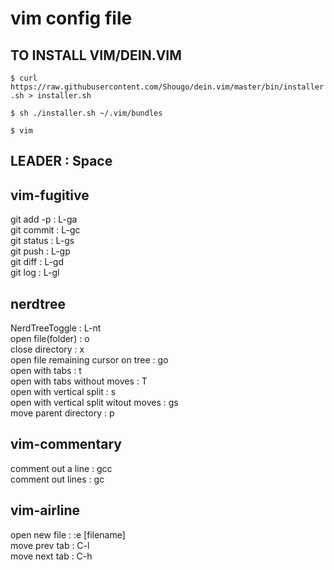 # vim config file
## TO INSTALL VIM/DEIN.VIM

`$ curl https://raw.githubusercontent.com/Shougo/dein.vim/master/bin/installer.sh > installer.sh`

`$ sh ./installer.sh ~/.vim/bundles`

`$ vim`

## LEADER : Space

## vim-fugitive  
git add -p : L-ga  
git commit : L-gc  
git status : L-gs  
git push   : L-gp  
git diff   : L-gd  
git log    : L-gl  

## nerdtree
NerdTreeToggle : L-nt  
open file(folder)  : o  
close directory : x  
open file remaining cursor on tree : go  
open with tabs : t  
open with tabs without moves : T  
open with vertical split : s  
open with vertical split witout moves : gs  
move parent directory : p  

## vim-commentary
comment out a line : gcc  
comment out lines  : gc  

## vim-airline
open new file : :e [filename]  
move prev tab : C-l  
move next tab : C-h  
